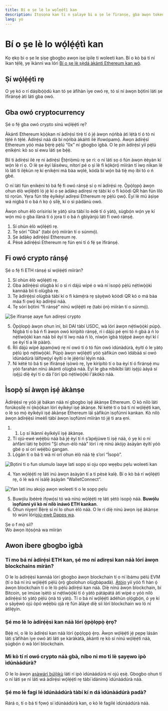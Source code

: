 ```yaml
---
title: Bí o ṣe lè lo wọ́lẹ́ẹ́tì kan
description: Itọsọna kan ti n ṣalaye bi o ṣe le firanṣẹ, gba awọn token ati sopọ si awọn iṣẹ akanṣe web3.
lang: yo
---
```


# Bí o ṣe lè lo wọ́lẹ́ẹ́tì kan

Kọ ẹkọ bi o ṣe le ṣiṣẹ gbogbo awọn iṣẹ ipilẹ ti woleeti kan. Bí o kò bá tí ní ìkan tẹ́lẹ̀, yẹ ìkànnì wa lóri [Bí o ṣe lè ṣẹ̀dá àkántì Ethereum kan wò](/guides/how-to-create-an-ethereum-account/).

## Ṣí wọ́lẹ́ẹ́tì rẹ

O yẹ kó o rí dáṣíbọ́ọ̀dù kan tó ṣe àfihàn iye owó rẹ, tó sì ní àwọn bọ́tìnì láti ṣe ìfiránṣẹ́ àti láti gba owó.

## Gba owó cryptocurrency

Ṣé o fẹ́ gba owó crypto sínú wọ́lẹ́ẹ́tì rẹ?

Àkántì Ethereum kọ̀ọ̀kan ní àdírẹ́sì tirẹ̀ tí ó jẹ́ àwọn nọ́ńbà àti lẹ́tà tí ó tò ni tẹ̀lé ǹ tẹ̀lé. Àdírẹ́sì náà dà bí nọ́ńbà àkáǹtì ilé ìfowópamọ́. Àwọn àdírẹ́sì Ethereum yóò máa bẹ̀rẹ̀ pẹ̀lú “0x” ní gbogbo ìgbà. O le pín àdírẹ́sì yìí pẹ̀lú ẹnikẹ́ni: kò so sí ewu láti ṣe bẹ́ẹ̀.

Bíi ti àdírẹ́sì ilé rẹ ni àdírẹ́sì Ẹ̀tẹ́ríọ̀mù rẹ ṣe rí: o ní láti sọ ó fún àwọn èèyàn kí wọ́n lè rí ọ. O lè ṣe èyí láìséwu, nítorí pé o ṣì lè fi kọ́kọ́rọ́ mìíràn tí ìwọ nìkan lè lò láti ti ilẹ̀kùn rẹ kí ẹnikẹ́ni má bàa wọlé, kódà bí wọ́n bá tiẹ̀ mọ ibi tó o ń gbé.

O ní láti fún ẹnikẹ́ni tó bá fẹ́ fi owó ránṣẹ́ sí ọ ní àdírẹ́sì rẹ. Ọ̀pọ̀lọpọ̀ àwọn ohun èlò wọ́lẹ́ẹ́tì ló jẹ́ kí o ṣe àdàkọ adirẹsi rẹ tàbí kí o fi kóòdì QR hàn fún lílò tó rọrùn. Yẹra fún títẹ èyíkèyí adirẹsi Ethereum rẹ pẹ̀lú ọwọ́. Èyí lè mú àṣìṣe wá nígbà tí o bá ń kọ ọ́ sílẹ̀, kí o sì pàdánù owó.

Àwọn ohun èlò orísirísi le yàtọ̀ síra tàbí lo èdè tí ó yàtọ̀, sùgbọ́n wọ́n yẹ kí wọ́n mú ọ gba ìlànà tí ó jọra tí o bá ń gbìyànjú láti fi owó ránṣẹ́.

1. Sí ohùn èlò wọ́lẹ́ẹ́tì rẹ.
2. Tẹ sórí "Gbà" (tabi ọ̀rọ̀ mìíràn tí o súnmọ́).
3. Ṣe àdàkọ àdírẹ́ẹ̀sì Ethereum rẹ.
4. Pèsè àdírẹ́ẹ̀sì Ethereum rẹ fún ẹni tí ó fẹ́ ṣe ìfiránṣẹ́.

## Fi owó crypto ránṣẹ́

Ṣé o fẹ́ fi ETH ránṣẹ́ sí wọ́lẹ́ẹ́tì mìíràn?

1. Sí ohùn èlò wọ́lẹ́ẹ́tì rẹ.
2. Gba àdírẹ́ẹ̀sì olùgbà kí o sì ri dájú wípé o wà ní ìsopọ̀ pẹ̀lú nẹ́tíwọ̀ọ̀kì kannáà bíi ti olùgbà rẹ.
3. Tẹ àdírẹ́ẹ̀sì olùgbà tàbí kí o fi kámẹ́rà rẹ ṣàyẹ̀wò kóòdì QR kó o má bàa máa fi ọwọ́ kọ àdírẹ́sì náà.
4. Tẹ sórí bọ́tìnì “fi ránṣẹ́” nínú wọ́lẹ́ẹ́tì rẹ (tabi ọ̀rọ̀ mìíràn tí o súnmọ́).

![Ṣe ifiranṣẹ aaye fun adirẹsi crypto](./send.png)
<br/>

5. Ọ̀pọ̀lopọ̀ àwọn ohun ìní, bíi DAI tàbí USDC, wà lórí àwọn nẹ́tíwọ̀ọ̀kì púpọ̀. Nígbà tí o bá ń fi àwọn owó kírípítò ránṣẹ́, rí i dájú pé ẹni tó ń gbà á ń lo nẹ́tíwọ̀ọ̀kì kan náà bíi èyí tí ìwọ náà ń lò, níwọ̀n ìgbà tójẹ́pé àwọn èyí kì í ṣe èyí tí a lè pààrọ̀.
6. Ríi dájú wípé àpamọ́wọ́ rẹ ní owó tí ó tó fún owó ìdúnàdúrà, èyítí ó le yàtọ pẹ̀lú ipò nẹ́tíwọ̀ọ̀kì. Púpọ̀ àwọn wọ́lẹ́ẹ́tì yóò ṣàfikún owó ìdábàá sí owó ìdúnàdúrà láìfọwọ́yí èyítí o le jẹ́ẹ̀rísí lẹ́yìn náà.
7. Ní kété tó bá ti ṣe ìfiránṣẹ́ ìṣòwò rẹ, Iye kírípítò tí o ba èyí tí ó firánṣẹ́ mu yóò farahàn nínú àkántì olùgbà náà. Èyí le gba níbikíbi láti iṣẹ́jú àáyá sí iṣẹ́jú díẹ̀ èyí tí o dá l'órí ipò nẹ́tíwọ̀ọ̀kì l'àkókò náà.

## Ìsopọ̀ sí àwọn iṣẹ́ àkànṣe

Àdírẹ́ẹ̀sì rẹ yóò jẹ́ bákan náà ní gbogbo iṣẹ́ àkànṣe Ethereum. O kò nílò láti forúkọsílẹ̀ ní ọ̀kọ̀ọ̀kan lórí èyíkèyí iṣẹ́ àkànṣe. Ní kété tí o bá tí ní wọ́lẹ́ẹ́tì kan, o lè so mọ́ èyíkéyìí iṣẹ́ àkànṣe Ethereum láì ṣàfikún ìsọfúnni kankan. Kò nílò àwọn àdírẹ́ẹ̀sì ímeèlì tàbí àwọn ìsọfúnni mìíràn tó jẹ́ ti ara ẹni.

1. 1. Lọ sí ìkànnì èyíkéyìí iṣẹ́ àkànṣe.
2. Tí ojú-ewé wẹ́ẹ̀bù náà bá jẹ́ èyí tí ń ṣ’àpéjúwe ti iṣẹ́ náà, ó yẹ kí o ní àǹfàní láti tẹ bọ́tìnì "Ṣí ohun-èlò náà" lórí i rẹ̀ nínú àkójọ àsàyàn èyítí yóò gbé ọ sí orí wẹ́ẹ̀bù gangan.
3. Lọ́gán tí o bá ti wà ní orí ohun èlò náà tẹ̀ s’orí “Ìsopò”.

![Bọtini ti o fun olumulo laaye lati sopọ si oju opo wẹẹbu pẹlu woleeti kan](./connect1.png)

4. Yan wọ́lẹ́ẹ́tì rẹ láti inú àwọn àsàyàn tí a ti pèsè kalẹ̀. Bí o kò bá rí wọ́lẹ́ẹ́tì rẹ, ó lè wà ní ìsàlẹ̀ àṣàyàn “WalletConnect”.

![Yan lati inu akojọ awọn woleeti ti o le sopọ pẹlu](./connect2.png)

5. Buwọ́lu ìbéèrè ifọwọ́sí tó wà nínú wọ́lẹ́ẹ́tì rẹ láti ṣètò ìsopọ̀ náà. **Buwọ́lu ìsọfúnni yìí kò ní nílò ìnáwó ETH kankan**.
6. Òhun nìyẹn! Bẹ̀rẹ̀ sí ní lo ohun èlò náà. O le rí díẹ̀ nínú àwọn iṣẹ́ àkànṣe tó wúni lórí[ojú-ewè Dapps wa](/dapps/#explore). <br />

<Alert variant="update">
<AlertEmoji text=":eyes:"/>
<AlertContent className="justify-between flex-row items-center">
  <div>Ṣe o f mọ̀ síi?</div>
  <ButtonLink href="/guides/">
    Wo àwọn ìtọ́sọ́nà wa mìíràn
  </ButtonLink>
</AlertContent>
</Alert>

## Awon ibere gbogbo ìgbà

### Tí mo bá ní àdírẹ́sì ETH kan, ṣé mo ní adirẹsi kan náà lórí àwọn blockchains míràn?

O le lo àdírẹ́ẹ̀sì kannáà lórí gbogbo àwọn blockchain tí o ní ìbámu pèlú EVM (tí o bá ní irú wọ́lẹ́ẹ́tì pẹ̀lú ọ̀rọ̀ gbolohun olùgbàpadà). [Àtòjọ](https://chainlist.org/) yìí yóò fi hàn ọ́ àwọn blockchain tí o lè lò pẹ̀lú àdírẹ́sì kan náà. Díẹ̀ nínú àwọn blockchain, bí Bitcoin, ṣe ìmúse ìṣètò sí nẹ́tíwọ̀ọ̀kì tí ó yàtò pátápátá àti wípé o yóò nílò àdírẹ́ẹ̀sì tó yàtọ̀ pẹ̀lú ọ̀nà tó yàtọ̀. Tí o bá ní wọ́lẹ́ẹ́tì àdéhùn ọlọ́gbọ́n, ó yẹ kí o ṣàyẹ̀wò ojú òpó wẹ́ẹ̀bù ọjà rẹ̀ fún àlàyé díẹ̀ síi lórí blockchain wo ló ní àtìlẹ́yìn.

### Ṣé mo lè lo àdírẹ́ẹ̀sì kan náà lórí ọ̀pọ̀lọpọ̀ ẹ̀rọ?

Bẹ́ẹ̀ ni, o lè lo àdírẹ́sì kan náà lórí ọ̀pọ̀lọpọ̀ ẹ̀rọ. Àwọn wọ́lẹ́ẹ́tì jẹ́ pẹpẹ lásán láti ṣ’àfihàn iye owó àti láti ṣe kàràkàtà, àkántì rẹ kò sí nínú wọ́lẹ́ẹ́tì náà, ṣùgbọ́n ó wà lórí blockchain.

### Mi kò tí rí owó crypto náà gbà, níbo ni mo ti lè ṣayẹwo ipò ìdúnàádúrà?

O le lo àwọn [aṣàwárí búlọ̀kù](/developers/docs/data-and-analytics/block-explorers/) láti rí ipò ìdúnàádúrà ní ojú ẹsẹ̀. Gbogbo ohun tí o ní láti ṣe ni láti wá àdírẹ́sì wọ́lẹ́ẹ́tì rẹ tàbí ìdánimọ̀ ìdúnàádúrà náà.

### Ṣé mo lè fagi lé ìdúnàádúrà tàbí kí n dá ìdúnàádúrà padà?

Rárá o, tí o bá ti fọwọ́ sí ìdúnàádúrà kan, o kò lè fagilé ìdúnàádúrà náà.

